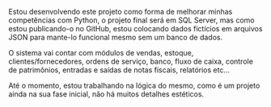 Estou desenvolvendo este projeto como forma de melhorar minhas competências com Python, o projeto final será em SQL Server, mas como estou publicando-o no GitHub, estou colocando dados fictícios em arquivos JSON para mante-lo funcional mesmo sem um banco de dados.

O sistema vai contar com módulos de vendas, estoque, clientes/fornecedores, ordens de serviço, banco, fluxo de caixa, controle de patrimônios, entradas e saídas de notas fiscais, relatórios etc...

Até o momento, estou trabalhando na lógica do mesmo, como é um projeto ainda na sua fase inicial, não há muitos detalhes estéticos.
